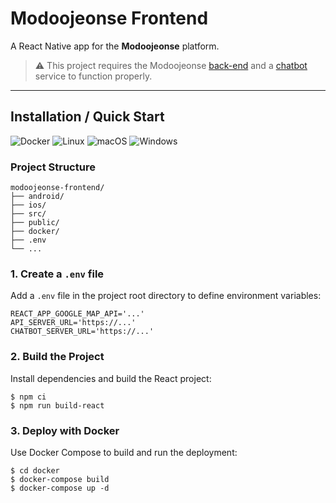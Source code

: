 # Modoojeonse Frontend

A React Native app for the **Modoojeonse** platform.

> ⚠️ This project requires the Modoojeonse [back-end](https://github.com/movingJin/modoojeonse-backend) and a [chatbot](https://github.com/movingJin/modoojeonse-chatbot) service to function properly.

---

## Installation / Quick Start 
![Docker](https://img.shields.io/badge/docker-%230db7ed.svg?style=for-the-badge&logo=docker&logoColor=white)
![Linux](https://img.shields.io/badge/Linux-FCC624?style=for-the-badge&logo=linux&logoColor=black)
![macOS](https://img.shields.io/badge/mac%20os-000000?style=for-the-badge&logo=macos&logoColor=F0F0F0)
![Windows](https://img.shields.io/badge/Windows-0078D6?style=for-the-badge&logo=windows&logoColor=white)

### Project Structure
```
modoojeonse-frontend/
├── android/
├── ios/
├── src/
├── public/
├── docker/
├── .env
└── ...
```

### 1. Create a `.env` file

Add a `.env` file in the project root directory to define environment variables:

```env
REACT_APP_GOOGLE_MAP_API='...'
API_SERVER_URL='https://...'
CHATBOT_SERVER_URL='https://...'
```

### 2. Build the Project

Install dependencies and build the React project:

```
$ npm ci
$ npm run build-react
```

### 3. Deploy with Docker

Use Docker Compose to build and run the deployment:

```
$ cd docker
$ docker-compose build
$ docker-compose up -d
```
